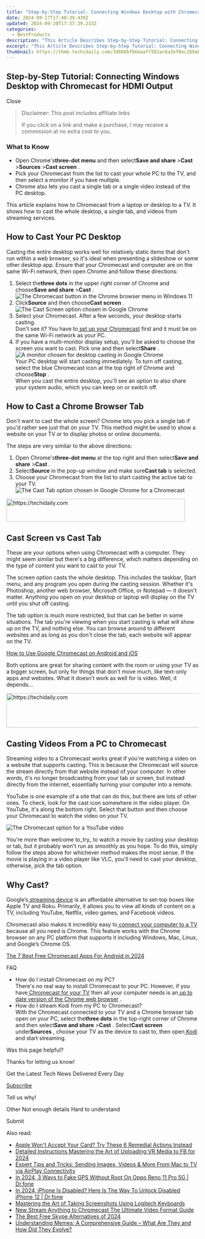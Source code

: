 ```yaml
---
title: "Step-by-Step Tutorial: Connecting Windows Desktop with Chromecast for HDMI Output"
date: 2024-09-17T17:40:39.439Z
updated: 2024-09-20T17:37:39.233Z
categories:
  - BestProducts
description: "This Article Describes Step-by-Step Tutorial: Connecting Windows Desktop with Chromecast for HDMI Output"
excerpt: "This Article Describes Step-by-Step Tutorial: Connecting Windows Desktop with Chromecast for HDMI Output"
thumbnail: https://thmb.techidaily.com/3d668bfb6eaaff582ac6a3ef0ec269ab4610d6df4de409efc683d784a7434cf5.jpg
---
```


## Step-by-Step Tutorial: Connecting Windows Desktop with Chromecast for HDMI Output

Close 

>  Disclaimer: This post includes affiliate links
>
>  If you click on a link and make a purchase, I may receive a commission at no extra cost to you.
>

###  What to Know

* Open Chrome's**three-dot menu** and then select**Save and share** \>**Cast** \>**Sources** \>**Cast screen** .
* Pick your Chromecast from the list to cast your whole PC to the TV, and then select a monitor if you have multiple.
* Chrome also lets you cast a single tab or a single video instead of the PC desktop.

 This article explains how to Chromecast from a laptop or desktop to a TV. It shows how to cast the whole desktop, a single tab, and videos from streaming services.

##  How to Cast Your PC Desktop

 Casting the entire desktop works well for relatively static items that don't run within a web browser, so it's ideal when presenting a slideshow or some other desktop app. Ensure that your Chromecast and computer are on the same Wi-Fi network, then open Chrome and follow these directions:

1. Select the**three dots** in the upper right corner of Chrome and choose**Save and share** \>**Cast** .  
![The Chromecast button in the Chrome browser menu in Windows 11](https://www.lifewire.com/thmb/tkKxQYh3rxhZN58qNGGXj_XgMjo=/1500x0/filters:no_upscale():max_bytes(150000):strip_icc():format(webp)/chrome-cast-button-f42ca4eb506b4101a626373f05166445.png)
2. Click**Source** and then choose**Cast screen** .  
![The Cast Screen option chosen in Google Chrome](https://www.lifewire.com/thmb/ltgbZK875m9XVYQ1XM4S3coUJew=/1500x0/filters:no_upscale():max_bytes(150000):strip_icc():format(webp)/cast-screen-chromecast-1c8313fd3ec54333aba0b15e0c125097.png)
3. Select your Chromecast. After a few seconds, your desktop starts casting.  
 Don't see it? You have to[ set up your Chromecast](https://www.lifewire.com/set-up-google-chromecast-5323335) first and it must be on the same Wi-Fi network as your PC.
4. If you have a multi-monitor display setup, you'll be asked to choose the screen you want to cast. Pick one and then select**Share** .  
![A monitor chosen for desktop casting in Google Chrome](https://www.lifewire.com/thmb/kKQFzlP5JBYVySrIoXa_dTRFZF8=/1500x0/filters:no_upscale():max_bytes(150000):strip_icc():format(webp)/chromecast-share-entire-screen-cf92f59ad31e425f97a8152172a336f0.png)  
 Your PC desktop will start casting immediately. To turn off casting, select the blue Chromecast icon at the top right of Chrome and choose**Stop** .  
 When you cast the entire desktop, you'll see an option to also share your system audio, which you can keep on or switch off.

##  How to Cast a Chrome Browser Tab

 Don't want to cast the whole screen? Chrome lets you pick a single tab if you'd rather see just that on your TV. This method might be used to show a website on your TV or to display photos or online documents.

 The steps are very similar to the above directions:

1. Open Chrome's**three-dot menu** at the top right and then select**Save and share** \>**Cast** .
2. Select**Source** in the pop-up window and make sure**Cast tab** is selected.
3. Choose your Chromecast from the list to start casting the active tab to your TV.  
![The Cast Tab option chosen in Google Chrome for a Chromecast](https://www.lifewire.com/thmb/U9EFhRpSwRR2zrkrSXqwJAHSCUs=/1500x0/filters:no_upscale():max_bytes(150000):strip_icc():format(webp)/Screenshot2024-06-27110831-e126ff961b35464fb5a43daf6bfc9415.png)

<!-- affiliate ads begin -->
<a href="https://bluettius.sjv.io/c/5597632/2139110/17108" target="_top" id="2139110">
  <img src="//a.impactradius-go.com/display-ad/17108-2139110" border="0" alt="https://techidaily.com" width="468" height="60"/>
</a>
<img height="0" width="0" src="https://bluettius.sjv.io/i/5597632/2139110/17108" style="position:absolute;visibility:hidden;" border="0" />
<!-- affiliate ads end -->

## Cast Screen vs Cast Tab

 These are your options when using Chromecast with a computer. They might seem similar but there's a big difference, which matters depending on the type of content you want to cast to your TV.

 The screen option casts the whole desktop. This includes the taskbar, Start menu, and any program you open during the casting session. Whether it's Photoshop, another web browser, Microsoft Office, or Notepad — it doesn't matter. Anything you open on your desktop or laptop will display on the TV until you shut off casting.

 The tab option is much more restricted, but that can be better in some situations. The tab you're viewing when you start casting is what will show up on the TV, and nothing else. You can browse around to different websites and as long as you don't close the tab, each website will appear on the TV.

[  How to Use Google Chromecast on Android and iOS ](https://www.lifewire.com/using-google-chromecast-on-android-ios-4158599) 

 Both options are great for sharing content with the room or using your TV as a bigger screen, but only for things that don't move much, like text-only apps and websites. What it doesn’t work as well for is video. Well, it depends...  

<!-- affiliate ads begin -->
<a href="https://aligracehair.sjv.io/c/5597632/2080333/19272" target="_top" id="2080333">
  <img src="//a.impactradius-go.com/display-ad/19272-2080333" border="0" alt="https://techidaily.com" width="728" height="90"/>
</a>
<img height="0" width="0" src="https://aligracehair.sjv.io/i/5597632/2080333/19272" style="position:absolute;visibility:hidden;" border="0" />
<!-- affiliate ads end -->

##  Casting Videos From a PC to Chromecast

 Streaming video to a Chromecast works great if you're watching a video on a website that supports casting. This is because the Chromecast will source the stream directly from that website instead of your computer. In other words, it's no longer broadcasting from your tab or screen, but instead directly from the internet, essentially turning your computer into a remote.

 YouTube is one example of a site that can do this, but there are lots of other ones. To check, look for the cast icon somewhere in the video player. On YouTube, it's along the bottom right. Select that button and then choose your Chromecast to watch the video on your TV.

![The Chromecast option for a YouTube video](https://www.lifewire.com/thmb/c7yhN1aPOwQ7hBbNhxOTenxaJag=/1500x0/filters:no_upscale():max_bytes(150000):strip_icc():format(webp)/cast-youtube-to-tv-c0c382ef6e5943048322e006bf0dcbc8.png) 

 You're more than welcome to_try_ to watch a movie by casting your desktop or tab, but it probably won't run as smoothly as you hope. To do this, simply follow the steps above for whichever method makes the most sense. If the movie is playing in a video player like VLC, you'll need to cast your desktop, otherwise, pick the tab option.

## Why Cast?

 Google’s[ streaming device](https://www.lifewire.com/what-is-a-streaming-device-5208767) is an affordable alternative to set-top boxes like Apple TV and Roku. Primarily, it allows you to view all kinds of content on a TV, including YouTube, Netflix, video games, and Facebook videos.

 Chromecast also makes it incredibly easy to[ connect your computer to a TV](https://www.lifewire.com/connecting-a-computer-to-tv-817478) because all you need is Chrome. This feature works with the Chrome browser on any PC platform that supports it including Windows, Mac, Linux, and Google’s Chrome OS.

[  The 7 Best Free Chromecast Apps For Android in 2024 ](https://www.lifewire.com/best-free-chromecast-apps-for-android-4584319) 

 FAQ

* How do I install Chromecast on my PC?  
 There's no real way to install Chromecast to your PC. However, if you have[ Chromecast for your TV](https://www.lifewire.com/set-up-google-chromecast-5323335) then all your computer needs is an[ up to date version of the Chrome web browser](https://www.lifewire.com/how-to-update-chrome-4690369) .
* How do I stream Kodi from my PC to Chromecast?  
 With the Chromecast connected to your TV and a Chrome browser tab open on your PC, select the**three dots** in the top-right corner of Chrome and then select**Save and share** \>**Cast** . Select**Cast screen** under**Sources** , choose your TV as the device to cast to, then open[ Kodi](https://www.lifewire.com/how-to-watch-live-tv-on-kodi-4586378) and start streaming.

Was this page helpful?

Thanks for letting us know!

 Get the Latest Tech News Delivered Every Day

[ Subscribe ](https://www.lifewire.com/#) 

Tell us why!

 Other  Not enough details  Hard to understand 

 Submit 

<ins class="adsbygoogle"
     style="display:block"
     data-ad-format="autorelaxed"
     data-ad-client="ca-pub-7571918770474297"
     data-ad-slot="1223367746"></ins>

<ins class="adsbygoogle"
     style="display:block"
     data-ad-client="ca-pub-7571918770474297"
     data-ad-slot="8358498916"
     data-ad-format="auto"
     data-full-width-responsive="true"></ins>

<span class="atpl-alsoreadstyle">Also read:</span>
<div><ul>
<li><a href="https://fox-that.techidaily.com/apple-wont-accept-your-card-try-these-6-remedial-actions-instead/"><u>Apple Won't Accept Your Card? Try These 6 Remedial Actions Instead</u></a></li>
<li><a href="https://facebook-clips.techidaily.com/detailed-instructions-mastering-the-art-of-uploading-vr-media-to-fb-for-2024/"><u>Detailed Instructions Mastering the Art of Uploading VR Media to FB for 2024</u></a></li>
<li><a href="https://tech-renaissance.techidaily.com/expert-tips-and-tricks-sending-images-videos-and-more-from-mac-to-tv-via-airplay-connectivity/"><u>Expert Tips and Tricks: Sending Images, Videos & More From Mac to TV via AirPlay Connectivity</u></a></li>
<li><a href="https://change-location.techidaily.com/in-2024-3-ways-to-fake-gps-without-root-on-oppo-reno-11-pro-5g-drfone-by-drfone-virtual-android/"><u>In 2024, 3 Ways to Fake GPS Without Root On Oppo Reno 11 Pro 5G | Dr.fone</u></a></li>
<li><a href="https://iphone-unlock.techidaily.com/in-2024-iphone-is-disabled-here-is-the-way-to-unlock-disabled-iphone-12-drfone-by-drfone-ios/"><u>In 2024, iPhone Is Disabled? Here Is The Way To Unlock Disabled iPhone 12 | Dr.fone</u></a></li>
<li><a href="https://tech-renaissance.techidaily.com/mastering-the-art-of-taking-screenshots-using-logitech-keyboards/"><u>Mastering the Art of Taking Screenshots Using Logitech Keyboards</u></a></li>
<li><a href="https://video-ai-editor.techidaily.com/new-stream-anything-to-chromecast-the-ultimate-video-format-guide/"><u>New Stream Anything to Chromecast The Ultimate Video Format Guide</u></a></li>
<li><a href="https://tech-renaissance.techidaily.com/the-best-free-skype-alternatives-of-2024/"><u>The Best Free Skype Alternatives of 2024</u></a></li>
<li><a href="https://tech-renaissance.techidaily.com/understanding-memes-a-comprehensive-guide-what-are-they-and-how-did-they-evolve/"><u>Understanding Memes: A Comprehensive Guide – What Are They and How Did They Evolve?</u></a></li>
</ul></div>

